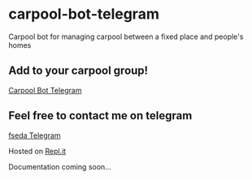 # carpool-bot-telegram
Carpool bot for managing carpool between a fixed place and people's homes

## Add to your carpool group!
[Carpool Bot Telegram](https://t.me/CaronaNitBot)

## Feel free to contact me on telegram
[fseda Telegram](https://t.me/felipeseda)

Hosted on [Repl.it](Repl.it)

Documentation coming soon...
